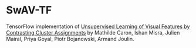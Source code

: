 # SwAV-TF
TensorFlow implementation of [Unsupervised Learning of Visual Features by Contrasting Cluster Assignments](https://arxiv.org/abs/2006.09882) by Mathilde Caron, Ishan Misra, Julien Mairal, Priya Goyal, Piotr Bojanowski, Armand Joulin.


